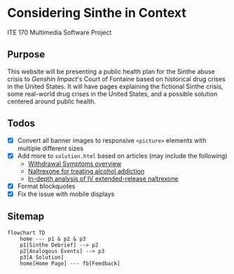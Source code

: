 # Considering Sinthe in Context

ITE 170 Multimedia Software Project

## Purpose

This website will be presenting a public health plan for the Sinthe abuse crisis to _Genshin Impact_'s Court of Fontaine based on historical drug crises in the United States. It will have pages explaining the fictional Sinthe crisis, some real-world drug crises in the United States, and a possible solution centered around public health.

## Todos

- [x] Convert all banner images to responsive `<picture>` elements with multiple different sizes
- [x] Add more to `solution.html` based on articles (may include the following)
    - [Withdrawal Symptoms overview](https://www.ncbi.nlm.nih.gov/books/NBK459239/)
    - [Naltrexone for treating alcohol addiction](https://www.ncbi.nlm.nih.gov/pmc/articles/PMC4781804/#CR15)
    - [In-depth analysis of IV extended-release naltrexone](https://nyaspubs.onlinelibrary.wiley.com/doi/10.1111/j.1749-6632.2010.05900.x)
- [x] Format blockquotes
- [x] Fix the issue with mobile displays

## Sitemap

```mermaid
flowchart TD
	home --- p1 & p2 & p3
	p1[Sinthe Debrief] --> p2
	p2[Analogous Events] --> p3
	p3[A Solution]
	home[Home Page] --- fb[Feedback]
```
